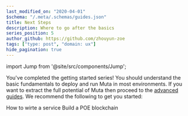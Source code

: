 ```yaml
---
last_modified_on: "2020-04-01"
$schema: "/.meta/.schemas/guides.json"
title: Next Steps
description: Where to go after the basics
series_position: 5
author_github: https://github.com/zhouyun-zoe
tags: ["type: post", "domain: ux"]
hide_pagination: true
---
```


import Jump from '@site/src/components/Jump';

You've completed the getting started series! You should understand the basic
fundamentals to deploy and run Muta in most environments. If you
want to extract the full potential of Muta then proceed to the
[advanced guides][guides.advanced]. We recommend the following to get you
started:

<Jump to="/guides/advanced/service-demo/" leftIcon="book">
  How to wirte a service
</Jump>
<Jump to="/guides/advanced/poe-chain/" leftIcon="book">
  Build a POE blockchain
</Jump>

[guides.advanced]: /guides/advanced/

